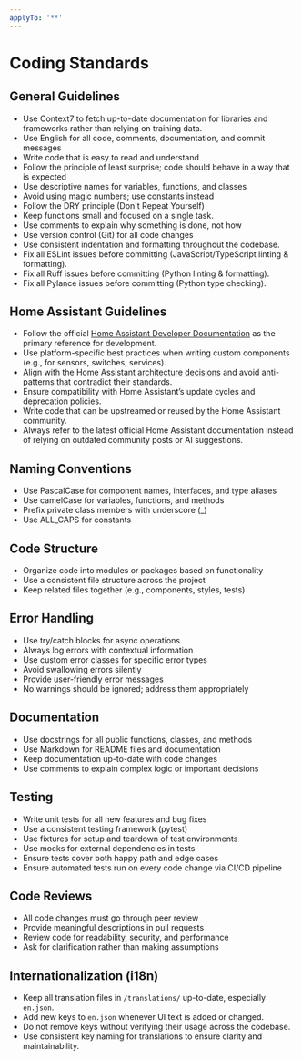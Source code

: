 ```yaml
---
applyTo: '**'
---
```

# Coding Standards

## General Guidelines
- Use Context7 to fetch up-to-date documentation for libraries and frameworks rather than relying on training data.
- Use English for all code, comments, documentation, and commit messages
- Write code that is easy to read and understand
- Follow the principle of least surprise; code should behave in a way that is expected
- Use descriptive names for variables, functions, and classes
- Avoid using magic numbers; use constants instead
- Follow the DRY principle (Don't Repeat Yourself)
- Keep functions small and focused on a single task.
- Use comments to explain why something is done, not how
- Use version control (Git) for all code changes
- Use consistent indentation and formatting throughout the codebase.
- Fix all ESLint issues before committing (JavaScript/TypeScript linting & formatting).
- Fix all Ruff issues before committing (Python linting & formatting).
- Fix all Pylance issues before committing (Python type checking).
## Home Assistant Guidelines
- Follow the official [Home Assistant Developer Documentation](https://developers.home-assistant.io/) as the primary reference for development.
- Use platform-specific best practices when writing custom components (e.g., for sensors, switches, services).
- Align with the Home Assistant [architecture decisions](https://developers.home-assistant.io/docs/architecture_index/) and avoid anti-patterns that contradict their standards.
- Ensure compatibility with Home Assistant’s update cycles and deprecation policies.
- Write code that can be upstreamed or reused by the Home Assistant community.
- Always refer to the latest official Home Assistant documentation instead of relying on outdated community posts or AI suggestions.
## Naming Conventions
- Use PascalCase for component names, interfaces, and type aliases
- Use camelCase for variables, functions, and methods
- Prefix private class members with underscore (_)
- Use ALL_CAPS for constants
## Code Structure
- Organize code into modules or packages based on functionality
- Use a consistent file structure across the project
- Keep related files together (e.g., components, styles, tests)
## Error Handling
- Use try/catch blocks for async operations
- Always log errors with contextual information
- Use custom error classes for specific error types
- Avoid swallowing errors silently
- Provide user-friendly error messages
- No warnings should be ignored; address them appropriately
## Documentation
- Use docstrings for all public functions, classes, and methods
- Use Markdown for README files and documentation
- Keep documentation up-to-date with code changes
- Use comments to explain complex logic or important decisions
## Testing
- Write unit tests for all new features and bug fixes
- Use a consistent testing framework (pytest)
- Use fixtures for setup and teardown of test environments
- Use mocks for external dependencies in tests
- Ensure tests cover both happy path and edge cases
- Ensure automated tests run on every code change via CI/CD pipeline
## Code Reviews
- All code changes must go through peer review
- Provide meaningful descriptions in pull requests
- Review code for readability, security, and performance
- Ask for clarification rather than making assumptions
## Internationalization (i18n)
- Keep all translation files in `/translations/` up-to-date, especially `en.json`.
- Add new keys to `en.json` whenever UI text is added or changed.
- Do not remove keys without verifying their usage across the codebase.
- Use consistent key naming for translations to ensure clarity and maintainability.
